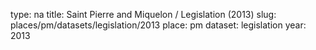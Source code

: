type: na
title: Saint Pierre and Miquelon / Legislation (2013)
slug: places/pm/datasets/legislation/2013
place: pm
dataset: legislation
year: 2013
